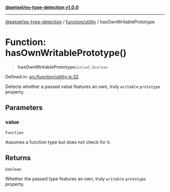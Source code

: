 [**@petsel/es-type-detection v1.0.0**](../../../README.md)

***

[@petsel/es-type-detection](../../../modules.md) / [function/utility](../README.md) / hasOwnWritablePrototype

# Function: hasOwnWritablePrototype()

> **hasOwnWritablePrototype**(`value`): `boolean`

Defined in: [src/function/utility.js:32](https://github.com/petsel/es-type-detection/blob/ee065d8dbfab0995c95e9bb864d87647f5391dda/src/function/utility.js#L32)

Detects whether a passed value features an own, truly `writable`
`prototype` property.

## Parameters

### value

`Function`

Assumes a function type but does not check for it.

## Returns

`boolean`

Whether the passed type features an own, truly `writable`
 `prototype` property.
